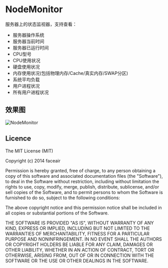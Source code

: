 # NodeMonitor

服务器上的状态监视器，支持查看：

* 服务器操作系统
* 服务器当前时间
* 服务器已运行时间
* CPU型号
* CPU使用状况
* 硬盘使用状况
* 内存使用状况(包括物理内存/Cache/真实内存/SWAP分区)
* 系统平均负载
* 用户进程状况
* 所有用户进程状况

## 效果图

![NodeMonitor](http://i1.tietuku.com/41c726392df5e614.jpg)


## Licence

The MIT License (MIT)

Copyright (c) 2014 faceair

Permission is hereby granted, free of charge, to any person obtaining a copy
of this software and associated documentation files (the "Software"), to deal
in the Software without restriction, including without limitation the rights
to use, copy, modify, merge, publish, distribute, sublicense, and/or sell
copies of the Software, and to permit persons to whom the Software is
furnished to do so, subject to the following conditions:

The above copyright notice and this permission notice shall be included in all
copies or substantial portions of the Software.

THE SOFTWARE IS PROVIDED "AS IS", WITHOUT WARRANTY OF ANY KIND, EXPRESS OR
IMPLIED, INCLUDING BUT NOT LIMITED TO THE WARRANTIES OF MERCHANTABILITY,
FITNESS FOR A PARTICULAR PURPOSE AND NONINFRINGEMENT. IN NO EVENT SHALL THE
AUTHORS OR COPYRIGHT HOLDERS BE LIABLE FOR ANY CLAIM, DAMAGES OR OTHER
LIABILITY, WHETHER IN AN ACTION OF CONTRACT, TORT OR OTHERWISE, ARISING FROM,
OUT OF OR IN CONNECTION WITH THE SOFTWARE OR THE USE OR OTHER DEALINGS IN THE
SOFTWARE.